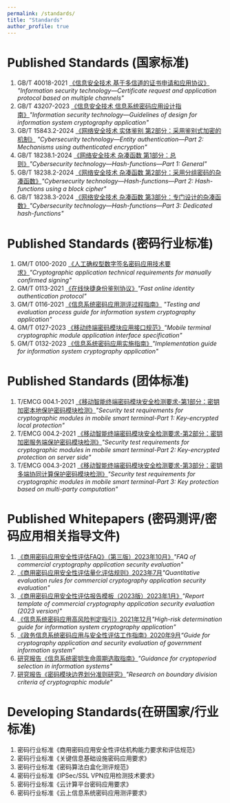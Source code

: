 ```yaml
---
permalink: /standards/
title: "Standards"
author_profile: true
---
```


Published Standards (国家标准)
======
1. GB/T 40018-2021 [《信息安全技术 基于多信道的证书申请和应用协议》](https://std.samr.gov.cn/gb/search/gbDetailed?id=C1A814733AD87A48E05397BE0A0A1C8D) *"Information security technology—Certificate request and application protocol based on multiple channels"*
1. GB/T 43207-2023 [《信息安全技术 信息系统密码应用设计指南》](https://std.samr.gov.cn//gb/search/gbDetailed?id=053404E3EF2C8F91E06397BE0A0A9209)*"Information security technology—Guidelines of design for information system cryptography application"*
1. GB/T 15843.2-2024 [《网络安全技术 实体鉴别 第2部分：采用鉴别式加密的机制》](https://std.samr.gov.cn/gb/search/gbDetailed?id=234D7936ABF6E194E06397BE0A0AA0A9) *"Cybersecurity technology—Entity authentication—Part 2: Mechanisms using authenticated encryption"*
1. GB/T 18238.1-2024 [《网络安全技术 杂凑函数 第1部分：总则》](https://std.samr.gov.cn//gb/search/gbDetailed?id=234D7936ABF5E194E06397BE0A0AA0A9)*"Cybersecurity technology—Hash-functions—Part 1: General"*
1. GB/T 18238.2-2024 [《网络安全技术 杂凑函数 第2部分：采用分组密码的杂凑函数》](https://std.samr.gov.cn//gb/search/gbDetailed?id=234D7936ABF4E194E06397BE0A0AA0A9)*"Cybersecurity technology—Hash-functions—Part 2: Hash-functions using a block cipher"*
1. GB/T 18238.3-2024 [《网络安全技术 杂凑函数 第3部分：专门设计的杂凑函数》](https://std.samr.gov.cn/gb/search/gbDetailed?id=234D7936ABF7E194E06397BE0A0AA0A9)*"Cybersecurity technology—Hash-functions—Part 3: Dedicated hash-functions"*

Published Standards (密码行业标准)
======
1. GM/T 0100-2020 [《人工确权型数字签名密码应用技术要求》](http://www.gmbz.org.cn/main/viewfile/20210627120440023807.html)*"Cryptographic application technical requirements for manually confirmed signing"* 
1. GM/T 0113-2021 [《在线快捷身份鉴别协议》](http://www.oscca.gov.cn/sca/xwdt/2021-10/19/content_1060880.shtml)*"Fast online identity authentication protocol"* 
1. GM/T 0116-2021 [《信息系统密码应用测评过程指南》](http://www.oscca.gov.cn/sca/xwdt/2021-10/19/content_1060880.shtml)
*"Testing and evaluation process guide for information system cryptography application"* 
1. GM/T 0127-2023 [《移动终端密码模块应用接口规范》](https://www.oscca.gov.cn/sca/xwdt/2023-12/06/content_1061146.shtml)*"Mobile terminal cryptographic module application interface specification"*
1. GM/T 0132-2023 [《信息系统密码应用实施指南》](https://www.oscca.gov.cn/sca/xwdt/2023-12/06/content_1061146.shtml)*"Implementation guide for information system cryptography application"* 

Published Standards (团体标准)
======
1. T/EMCG 004.1-2021 [《移动智能终端密码模块安全检测要求-第1部分：密钥加密本地保护密码模块检测》]()*"Security test requirements for cryptographic modules in mobile smart terminal-Part 1: Key-encrypted local protection"*
1. T/EMCG 004.2-2021 [《移动智能终端密码模块安全检测要求-第2部分：密钥加密服务端保护密码模块检测》]()*"Security test requirements for cryptographic modules in mobile smart terminal-Part 2: Key-encrypted protection on server side"* 
1. T/EMCG 004.3-2021  [《移动智能终端密码模块安全检测要求-第3部分：密钥多端协同计算保护密码模块检测》]()*"Security test requirements for cryptographic modules in mobile smart terminal-Part 3: Key protection based on multi-party computation"*

Published Whitepapers (密码测评/密码应用相关指导文件)
======
1. [《商用密码应用安全性评估FAQ》（第三版）2023年10月》](https://www.cacrnet.org.cn/site/content/1404.html)*"FAQ of commercial cryptography application security evaluation"*
1. [《商用密码应用安全性评估量化评估规则》2023年7月](https://www.cacrnet.org.cn/site/content/1361.html)*"Quantitative evaluation rules for commercial cryptography application security evaluation"* 
1. [《商用密码应用安全性评估报告模板（2023版）2023年1月》](https://www.cacrnet.org.cn/site/content/1278.html)*"Report template of commercial cryptography application security evaluation (2023 version)"*
1. [《信息系统密码应用高风险判定指引》2021年12月](https://www.cacrnet.org.cn/site/content/1117.html)*"High-risk determination guide for information system cryptography application"*
1. [《政务信息系统密码应用与安全性评估工作指南》2020年9月](http://www.gov.cn/xinwen/2020-09/24/content_5546655.htm)*“Guide for cryptography application and security evaluation of government information system”*
1. [研究报告《信息系统密钥生命周期选取指南》]()*"Guidance for cryptoperiod selection in information systems"*
1. [研究报告《密码模块边界划分准则研究》]()*"Research on boundary division criteria of cryptographic module"*


Developing Standards(在研国家/行业标准)
======
1. 密码行业标准《商用密码应用安全性评估机构能力要求和评估规范》
1. 密码行业标准《关键信息基础设施密码应用要求》
1. 密码行业标准《密码算法白盒化测评规范》
1. 密码行业标准《IPSec/SSL VPN应用检测技术要求》
1. 密码行业标准《云计算平台密码应用要求》
1. 密码行业标准《云上信息系统密码应用测评要求》